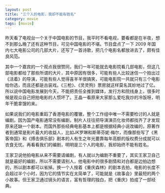 ```yaml
---
layout: post
title: "三个人的电影，我却不能有姓名"
category: movie
tags: [movie]
---
```



昨天看了电视台一个关于中国电影的节目，我平时不看电视，要看都是在半夜，想不到那么晚了还有这种节目，可见中国电影的不堪。节目盘点了一下 2009 年国内七大电影公司的几部大片，还写了一首诗歌，把几个电影名都放进去了，颇有佳良风范。


其中一个嘉宾的一个观点我很赞同，我们一年可能就去电影院看几部电影，但这几部电影都给了那些所谓的大片，其中原因有很多，可能有些人比较迷信一个拍出过《活着》的导演，可能有些人觉得喜羊羊很搞笑，可能电影院一共就只有三个电影给你选，而且还都是古装戏。《三枪》、《灵灵狗》票房就这样莫名其妙地过了亿。所以说中国电影发展到今天，不能把责任全推到媒体，发行方和院线身上，很多时候是观众自己把拍电影的人惯坏了。王晶一看原来大家那么爱吃我炒的冷饭呀，明年干脆拿馊的来。


如果说我们的电影重蹈了香港电影的覆辙，整个工作组中唯一不需要检讨的人就是编剧，因为国产电影通常没有编剧，制片人往往把导演演员化妆师都找齐了才发现原来还缺一个剧本。而国外那些经典电影基本上都是根据经典小说改编的，原著作者到通常是影片最大的收益人，比如JK罗琳和斯蒂芬妮·梅尔，而像那些写了《黑客帝国》和《搏击俱乐部》剧本的人有生之年光要靠每年高额的版权费分成就可以衣食无忧。再看看我们的编剧，明明是三个人的电影，我却始终不能有姓名。


王家卫说他拍电影从来不需要请编剧，有人就以为编剧不重要了，其实王家卫自己就是最好的编剧，所以不需要请别人，他电影中的很多剧情和对白都是边拍边想的，所以剧本都可以省掉。换一个人按着《重庆森林》的剧本去拍，电影的长度不会超过半个小时，因为它的情节实在太简单了，可能就是《故事会》里最短的两个小故事。但王家卫通过镜头的语言，富有哲理的独白，把《重庆》拍成了一部经典。
